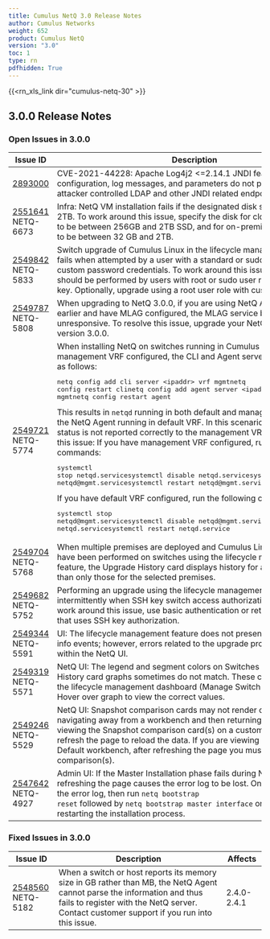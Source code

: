 ```yaml
---
title: Cumulus NetQ 3.0 Release Notes
author: Cumulus Networks
weight: 652
product: Cumulus NetQ
version: "3.0"
toc: 1
type: rn
pdfhidden: True
---
```

{{<rn_xls_link dir="cumulus-netq-30" >}}
## 3.0.0 Release Notes
### Open Issues in 3.0.0

|  Issue ID 	|   Description	|   Affects	|   Fixed |
|---	        |---	        |---	    |---	                |
| <a name="2893000"></a> [2893000](#2893000) <a name="2893000"></a> <br /> | CVE-2021-44228: Apache Log4j2 <=2.14.1 JNDI features used in configuration, log messages, and parameters do not protect against attacker controlled LDAP and other JNDI related endpoints. | 2.4.0-4.0.1 | 4.1.0-4.8.0|
| <a name="2551641"></a> [2551641](#2551641) <a name="2551641"></a> <br />NETQ-6673 | Infra: NetQ VM installation fails if the designated disk size is greater than 2TB. To work around this issue, specify the disk for cloud deployments to be between 256GB and 2TB SSD, and for on-premises deployments to be between 32 GB and 2TB. | 2.4.0-3.1.1 | 3.2.0-3.3.1|
| <a name="2549842"></a> [2549842](#2549842) <a name="2549842"></a> <br />NETQ-5833 | Switch upgrade of Cumulus Linux in the lifecycle management feature fails when attempted by a user with a standard or sudo user role and custom password credentials. To work around this issue, upgrades should be performed by users with root or sudo user role and an SSH key. Optionally, upgrade using a root user role with custom password.  | 3.0.0-3.0.1 | 3.1.0-3.3.1|
| <a name="2549787"></a> [2549787](#2549787) <a name="2549787"></a> <br />NETQ-5808 | When upgrading to NetQ 3.0.0, if you are using NetQ Agent 2.3.1 or earlier and have MLAG configured, the MLAG service becomes unresponsive. To resolve this issue, upgrade your NetQ Agents to version 3.0.0. | 3.0.0-3.0.1 | 3.1.0-3.3.1|
| <a name="2549721"></a> [2549721](#2549721) <a name="2549721"></a> <br />NETQ-5774 | When installing NetQ on switches running in Cumulus Linux 3.7.x  with management VRF configured, the CLI and Agent server are configured as follows:<pre>netq config add cli server \<ipaddr\> vrf mgmtnetq config restart clinetq config add agent server \<ipaddr\> vrf mgmtnetq config restart agent</pre>This results in <code>netqd</code> running in both default and management VRF and the NetQ Agent running in default VRF. In this scenario, the NetQ Agent status is not reported correctly to the management VRF. To workaround this issue: If you have management VRF configured, run the following commands:<pre>systemctl stop netqd.servicesystemctl disable netqd.servicesystemctl enable netqd&#64;mgmt.servicesystemctl restart netqd&#64;mgmt.service</pre>If you have default VRF configured, run the following commands:<pre>systemctl stop netqd&#64;mgmt.servicesystemctl disable netqd&#64;mgmt.servicesystemctl enable netqd.servicesystemctl restart netqd.service</pre> | 3.0.0-3.0.1 | 3.1.0-3.3.1|
| <a name="2549704"></a> [2549704](#2549704) <a name="2549704"></a> <br />NETQ-5768 | When multiple premises are deployed and Cumulus Linux upgrades have been performed on switches using the lifecycle management feature, the Upgrade History card displays history for all premises rather than only those for the selected premises. | 3.0.0-3.0.1 | 3.1.0-3.3.1|
| <a name="2549682"></a> [2549682](#2549682) <a name="2549682"></a> <br />NETQ-5752 | Performing an upgrade using the lifecycle management feature fails intermittently when SSH key switch access authorization is used. To work around this issue, use basic authentication or retry an upgrade job that uses SSH key authorization. | 3.0.0-3.0.1 | 3.1.0-3.3.1|
| <a name="2549344"></a> [2549344](#2549344) <a name="2549344"></a> <br />NETQ-5591 | UI: The lifecycle management feature does not present general alarm or info events; however, errors related to the upgrade process are reported within the NetQ UI. | 3.0.0-3.1.1 | 3.2.0-3.3.1|
| <a name="2549319"></a> [2549319](#2549319) <a name="2549319"></a> <br />NETQ-5571 | NetQ UI: The legend and segment colors on Switches and Upgrade History card graphs sometimes do not match. These cards appear on the lifecycle management dashboard (Manage Switch Assets view). Hover over graph to view the correct values. | 3.0.0-3.3.1 | 4.0.0-4.8.0|
| <a name="2549246"></a> [2549246](#2549246) <a name="2549246"></a> <br />NETQ-5529 | NetQ UI: Snapshot comparison cards may not render correctly after navigating away from a workbench and then returning to it. If you are viewing the Snapshot comparison card(s) on a custom workbench, refresh the page to reload the data. If you are viewing it on the Cumulus Default workbench, after refreshing the page you must recreate the comparison(s). | 2.4.0-3.2.1 | 3.3.0-3.3.1|
| <a name="2547642"></a> [2547642](#2547642) <a name="2547642"></a> <br />NETQ-4927 | Admin UI: If the Master Installation phase fails during NetQ installation, refreshing the page causes the error log to be lost. On failure, download the error log, then run <code>netq bootstrap reset</code> followed by <code>netq bootstrap master interface</code> on the node before restarting the installation process. | 2.4.1-3.0.1 | 3.1.0-3.3.1|

### Fixed Issues in 3.0.0
|  Issue ID 	|   Description	|   Affects	|
|---	        |---	        |---	    |
| <a name="2548560"></a> [2548560](#2548560) <a name="2548560"></a> <br />NETQ-5182 | When a switch or host reports its memory size in GB rather than MB, the NetQ Agent cannot parse the information and thus fails to register with the NetQ server. Contact customer support if you run into this issue. | 2.4.0-2.4.1 | |


